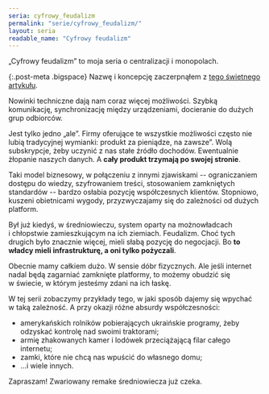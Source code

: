 ```yaml
---
seria: cyfrowy_feudalizm
permalink: "serie/cyfrowy_feudalizm/"
layout: seria
readable_name: "Cyfrowy feudalizm"
---
```


„Cyfrowy feudalizm” to moja seria o&nbsp;centralizacji i&nbsp;monopolach.

{:.post-meta .bigspace}
Nazwę i&nbsp;koncepcję zaczerpnąłem z&nbsp;[tego świetnego artykułu](https://towardsdatascience.com/digital-feudalism-b9858f7f9be5).

Nowinki techniczne dają nam coraz więcej możliwości. Szybką komunikację, synchronizację między urządzeniami, docieranie do dużych grup odbiorców.

Jest tylko jedno „ale”. Firmy oferujące te wszystkie możliwości często nie lubią tradycyjnej wymianki: produkt za pieniądze, na zawsze”. Wolą subskrypcje, żeby uczynić z&nbsp;nas stałe źródło dochodów. Ewentualnie żłopanie naszych danych. A&nbsp;**cały produkt trzymają po swojej stronie**.

Taki model biznesowy, w&nbsp;połączeniu z&nbsp;innymi zjawiskami -- ograniczaniem dostępu do wiedzy, szyfrowaniem treści, stosowaniem zamkniętych standardów -- bardzo osłabia pozycję współczesnych klientów. Stopniowo, kuszeni obietnicami wygody, przyzwyczajamy się do zależności od dużych platform.

Był już kiedyś, w&nbsp;średniowieczu, system oparty na możnowładcach i&nbsp;chłopstwie zamieszkującym na ich ziemiach. Feudalizm. Choć tych drugich było znacznie więcej, mieli słabą pozycję do negocjacji. Bo **to władcy mieli infrastrukturę, a oni tylko pożyczali**.

Obecnie mamy całkiem dużo. W&nbsp;sensie dóbr fizycznych. Ale jeśli internet nadal będą zagarniać zamknięte platformy, to możemy obudzić się w&nbsp;świecie, w&nbsp;którym jesteśmy zdani na ich łaskę.

W tej serii zobaczymy przykłady tego, w&nbsp;jaki sposób dajemy się wpychać w&nbsp;taką zależność. A&nbsp;przy okazji różne absurdy współczesności:

* amerykańskich rolników pobierających ukraińskie programy, żeby odzyskać kontrolę nad swoimi traktorami;
* armię zhakowanych kamer i&nbsp;lodówek przeciążającą filar całego internetu;
* zamki, które nie chcą nas wpuścić do własnego domu;
* ...i wiele innych.

Zapraszam! Zwariowany remake średniowiecza już czeka.
